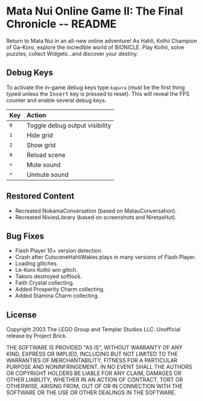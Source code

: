 # Mata Nui Online Game II: The Final Chronicle -- README

Return to Mata Nui in an all-new online adventure! As Hahli, Kolhii Champion of Ga-Koro, explore the incredible world of BIONICLE. Play Kolhii, solve puzzles, collect Widgets...and discover your destiny.


## Debug Keys

To activate the in-game debug keys type `kapura` (must be the first thing typed unless the <kbd>Insert</kbd> key is pressed to reset). This will reveal the FPS counter and enable several debug keys.

| Key          | Action                         |
| :----------- | :----------------------------- |
| <kbd>0</kbd> | Toggle debug output visibility |
| <kbd>1</kbd> | Hide grid                      |
| <kbd>2</kbd> | Show grid                      |
| <kbd>8</kbd> | Reload scene                   |
| <kbd>+</kbd> | Mute sound                     |
| <kbd>*</kbd> | Unmute sound                   |


## Restored Content

-   Recreated NokamaConversation (based on MatauConversation).
-   Recreated NixiesLibrary (based on screenshots and NiretasHut).


## Bug Fixes

-   Flash Player 10+ version detection.
-   Crash after CutsceneHahliWakes plays in many versions of Flash Player.
-   Loading glitches.
-   Le-Koro Kolhii win glitch.
-   Takoro destroyed softlock.
-   Faith Crystal collecting.
-   Added Prosperity Charm collecting.
-   Added Stamina Charm collecting.


## License

Copyright 2003 The LEGO Group and Templar Studios LLC. Unofficial release by Project Brick.

THE SOFTWARE IS PROVIDED "AS IS", WITHOUT WARRANTY OF ANY KIND, EXPRESS OR IMPLIED, INCLUDING BUT NOT LIMITED TO THE WARRANTIES OF MERCHANTABILITY, FITNESS FOR A PARTICULAR PURPOSE AND NONINFRINGEMENT. IN NO EVENT SHALL THE AUTHORS OR COPYRIGHT HOLDERS BE LIABLE FOR ANY CLAIM, DAMAGES OR OTHER LIABILITY, WHETHER IN AN ACTION OF CONTRACT, TORT OR OTHERWISE, ARISING FROM, OUT OF OR IN CONNECTION WITH THE SOFTWARE OR THE USE OR OTHER DEALINGS IN THE SOFTWARE.

